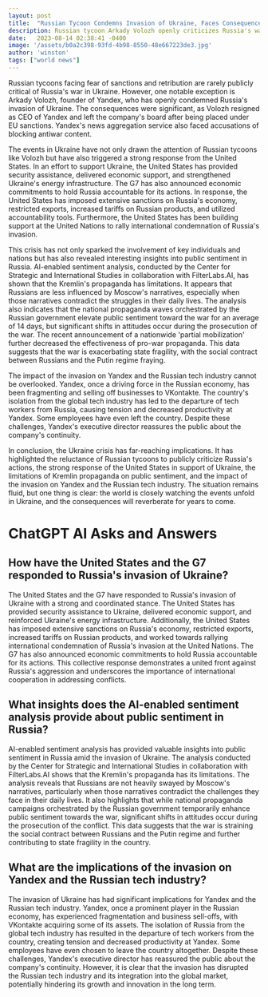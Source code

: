 ```yaml
---
layout: post
title:  "Russian Tycoon Condemns Invasion of Ukraine, Faces Consequences"
description: Russian tycoon Arkady Volozh openly criticizes Russia's war in Ukraine and resigns as CEO of Yandex.
date:   2023-08-14 02:38:41 -0400
image: '/assets/b0a2c398-93fd-4b98-8550-48e667223de3.jpg'
author: 'winston'
tags: ["world news"]
---
```


Russian tycoons facing fear of sanctions and retribution are rarely publicly critical of Russia's war in Ukraine. However, one notable exception is Arkady Volozh, founder of Yandex, who has openly condemned Russia's invasion of Ukraine. The consequences were significant, as Volozh resigned as CEO of Yandex and left the company's board after being placed under EU sanctions. Yandex's news aggregation service also faced accusations of blocking antiwar content.

The events in Ukraine have not only drawn the attention of Russian tycoons like Volozh but have also triggered a strong response from the United States. In an effort to support Ukraine, the United States has provided security assistance, delivered economic support, and strengthened Ukraine's energy infrastructure. The G7 has also announced economic commitments to hold Russia accountable for its actions. In response, the United States has imposed extensive sanctions on Russia's economy, restricted exports, increased tariffs on Russian products, and utilized accountability tools. Furthermore, the United States has been building support at the United Nations to rally international condemnation of Russia's invasion.

This crisis has not only sparked the involvement of key individuals and nations but has also revealed interesting insights into public sentiment in Russia. AI-enabled sentiment analysis, conducted by the Center for Strategic and International Studies in collaboration with FilterLabs.AI, has shown that the Kremlin's propaganda has limitations. It appears that Russians are less influenced by Moscow's narratives, especially when those narratives contradict the struggles in their daily lives. The analysis also indicates that the national propaganda waves orchestrated by the Russian government elevate public sentiment toward the war for an average of 14 days, but significant shifts in attitudes occur during the prosecution of the war. The recent announcement of a nationwide 'partial mobilization' further decreased the effectiveness of pro-war propaganda. This data suggests that the war is exacerbating state fragility, with the social contract between Russians and the Putin regime fraying.

The impact of the invasion on Yandex and the Russian tech industry cannot be overlooked. Yandex, once a driving force in the Russian economy, has been fragmenting and selling off businesses to VKontakte. The country's isolation from the global tech industry has led to the departure of tech workers from Russia, causing tension and decreased productivity at Yandex. Some employees have even left the country. Despite these challenges, Yandex's executive director reassures the public about the company's continuity.

In conclusion, the Ukraine crisis has far-reaching implications. It has highlighted the reluctance of Russian tycoons to publicly criticize Russia's actions, the strong response of the United States in support of Ukraine, the limitations of Kremlin propaganda on public sentiment, and the impact of the invasion on Yandex and the Russian tech industry. The situation remains fluid, but one thing is clear: the world is closely watching the events unfold in Ukraine, and the consequences will reverberate for years to come.


# ChatGPT AI Asks and Answers
## How have the United States and the G7 responded to Russia's invasion of Ukraine?
The United States and the G7 have responded to Russia's invasion of Ukraine with a strong and coordinated stance. The United States has provided security assistance to Ukraine, delivered economic support, and reinforced Ukraine's energy infrastructure. Additionally, the United States has imposed extensive sanctions on Russia's economy, restricted exports, increased tariffs on Russian products, and worked towards rallying international condemnation of Russia's invasion at the United Nations. The G7 has also announced economic commitments to hold Russia accountable for its actions. This collective response demonstrates a united front against Russia's aggression and underscores the importance of international cooperation in addressing conflicts.

## What insights does the AI-enabled sentiment analysis provide about public sentiment in Russia?
AI-enabled sentiment analysis has provided valuable insights into public sentiment in Russia amid the invasion of Ukraine. The analysis conducted by the Center for Strategic and International Studies in collaboration with FilterLabs.AI shows that the Kremlin's propaganda has its limitations. The analysis reveals that Russians are not heavily swayed by Moscow's narratives, particularly when those narratives contradict the challenges they face in their daily lives. It also highlights that while national propaganda campaigns orchestrated by the Russian government temporarily enhance public sentiment towards the war, significant shifts in attitudes occur during the prosecution of the conflict. This data suggests that the war is straining the social contract between Russians and the Putin regime and further contributing to state fragility in the country.

## What are the implications of the invasion on Yandex and the Russian tech industry?
The invasion of Ukraine has had significant implications for Yandex and the Russian tech industry. Yandex, once a prominent player in the Russian economy, has experienced fragmentation and business sell-offs, with VKontakte acquiring some of its assets. The isolation of Russia from the global tech industry has resulted in the departure of tech workers from the country, creating tension and decreased productivity at Yandex. Some employees have even chosen to leave the country altogether. Despite these challenges, Yandex's executive director has reassured the public about the company's continuity. However, it is clear that the invasion has disrupted the Russian tech industry and its integration into the global market, potentially hindering its growth and innovation in the long term.

